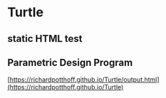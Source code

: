 # Turtle

## static HTML test


## Parametric Design Program
[https://richardpotthoff.github.io/Turtle/output.html](https://richardpotthoff.github.io/Turtle)

